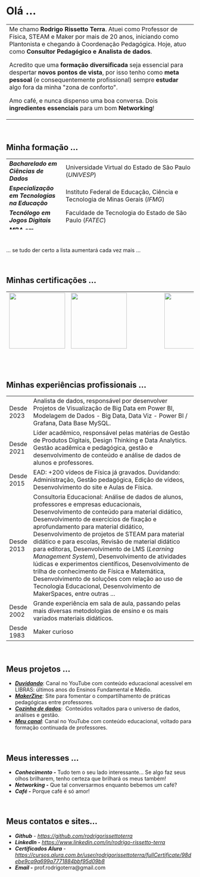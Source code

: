 <h1>Olá ...</h1>
<table style="border-collapse: collapse; width: 100%;">
<tbody>
<tr>
<td style="width: 75%;">Me chamo <b>Rodrigo Rissetto Terra</b>. Atuei como Professor de Física, STEAM e Maker por mais de 20 anos, iniciando como Plantonista e chegando à Coordenação Pedagógica. Hoje, atuo como <b>Consultor Pedagógico e Analista de dados</b>.

Acredito que uma <b>formação diversificada</b> seja essencial para despertar <b>novos pontos de vista</b>, por isso tenho como <b>meta pessoal</b> (e consequentemente profissional) sempre <b>estudar</b> algo fora da minha "zona de conforto".

Amo café, e nunca dispenso uma boa conversa. Dois <b>ingredientes essenciais</b> para um bom <b>Networking</b>!</td>
</tr>
</tbody>
</table>
&nbsp;
<h2><b>Minha formação ... </b></h2>
<table style="border-collapse: collapse; width: 100%; height: 190px;">
<tbody>
<tr style="height: 24px;">
<td style="width: 30.1095%; height: 24px;"><b><em>Bacharelado em Ciências de Dados</em></b></td>
<td style="width: 69.8906%; height: 24px;">Universidade Virtual do Estado de São Paulo (<i>UNIVESP</i>)</td>
</tr>
<tr style="height: 24px;">
<td style="width: 30.1095%; height: 24px;"><b><em>Especialização em Tecnologias na Educação</em></b></td>
<td style="width: 69.8906%; height: 24px;">Instituto Federal de Educação, Ciência e Tecnologia de Minas Gerais (<em>IFMG</em>)</td>
</tr>
<tr style="height: 24px;">
<td style="width: 30.1095%; height: 24px;"><b><em>Tecnólogo em Jogos Digitais</em></b></td>
<td style="width: 69.8906%; height: 24px;">Faculdade de Tecnologia do Estado de São Paulo (<em>FATEC</em>)</td>
</tr>
<tr style="height: 22px;">
<td style="width: 30.1095%; height: 22px;"><b><em>MBA em Marketing Digital e E-commerce</em></b></td>
<td style="width: 69.8906%; height: 22px;">Serviço Nacional de Aprendizagem Comercial (<em>SENAC</em>)</td>
</tr>
<tr style="height: 24px;">
<td style="width: 30.1095%; height: 24px;"><b><em>MBA em Engenharia Financeira</em></b></td>
<td style="width: 69.8906%; height: 24px;">Programa de Educação Continuada da Escola Politécnica da USP (<em>PECE</em>-<wbr /><em>Poli</em>)</td>
</tr>
<tr style="height: 24px;">
<td style="width: 30.1095%; height: 24px;"><b><em>Licenciatura em Física</em></b></td>
<td style="width: 69.8906%; height: 24px;">Instituto de Física da Universidade de São Paulo (<em>IF-USP</em>)</td>
</tr>
<tr style="height: 24px;">
<td style="width: 30.1095%; height: 24px;"><b><em>Técnico em Mecatrônica</em></b></td>
<td style="width: 69.8906%; height: 24px;">Escola Técnica Estadual Lauro Gomes (<em>ETEC-LG</em>)</td>
</tr>
</tbody>
</table>
&nbsp;

... se tudo der certo a lista aumentará cada vez mais ...

&nbsp;
<h2><b>Minhas certificações ... </b></h2>
<table class=" aligncenter" style="border-collapse: collapse; width: 100%; height: 176px;">
<tbody>
<tr style="height: 88px;">
<td style="width: 20%; text-align: center; height: 88px;"><img class="aligncenter wp-image-18805 size-thumbnail" src="https://www.makerzine.com.br/wp-content/uploads/2023/02/GCC_badge_PGM_1000x1000-150x150.png" alt="" width="150" height="150" /></td>
<td style="width: 20.0664%; text-align: center; height: 88px;"><img class="aligncenter wp-image-18808 size-thumbnail" src="https://www.makerzine.com.br/wp-content/uploads/2023/02/Professional_Certificate_-_Data_Analyst-150x150.png" alt="" width="150" height="150" /></td>
<td style="width: 19.9336%; text-align: center; height: 88px;"><img class="aligncenter wp-image-18809 size-thumbnail" src="https://www.makerzine.com.br/wp-content/uploads/2023/02/Scrum-Foundation-Professional-Certificate-SFPC-2021_-150x150.png" alt="" width="150" height="150" /></td>
<td style="width: 20%; text-align: center; height: 88px;"><img class="aligncenter wp-image-18804 size-thumbnail" src="https://www.makerzine.com.br/wp-content/uploads/2023/02/CEM-_-Selo-150x150.png" alt="" width="150" height="150" /></td>
</tr>
<tr style="height: 88px;">
<td style="width: 20%; text-align: center; height: 88px;">&nbsp;

<img class="aligncenter wp-image-18806 size-thumbnail" src="https://www.makerzine.com.br/wp-content/uploads/2023/02/GCE_Badges_01-150x150.png" alt="" width="150" height="150" /></td>
<td style="width: 20.0664%; text-align: center; height: 88px;"><img class="aligncenter wp-image-18807" src="https://www.makerzine.com.br/wp-content/uploads/2023/02/Minecraft-Education-Edition-Certificacao-249x300.png" alt="" width="124" height="150" /></td>
<td style="width: 19.9336%; text-align: center; height: 88px;" colspan="2"><img class="aligncenter wp-image-18811" src="https://www.makerzine.com.br/wp-content/uploads/2023/02/arduino.png" alt="" width="655" height="150" /></td>
</tr>
</tbody>
</table>
&nbsp;
<p style="text-align: center;"></p>
<h2><b>Minhas experiências profissionais ...
</b></h2>
<table style="border-collapse: collapse; width: 100%;">
<tbody>
<tr>
<td style="width: 9.38952%;">Desde 2023</td>
<td style="width: 90.6105%;">Analista de dados, responsável por desenvolver Projetos de Visualização de Big Data em Power BI, Modelagem de Dados - Big Data, Data Viz - Power BI / Grafana, Data Base MySQL.</td>
</tr>
 <tr>
<td style="width: 9.38952%;">Desde 2021</td>
<td style="width: 90.6105%;">Líder acadêmico, responsável pelas matérias de Gestão de Produtos Digitais, Design Thinking e Data Analytics. Gestão acadêmica e pedagógica, gestão e desenvolvimento de conteúdo e análise de dados de alunos e professores.</td>
</tr>
<tr>
<td style="width: 9.38952%;">Desde 2015</td>
<td style="width: 90.6105%;">EAD: +200 vídeos de Física já gravados. Duvidando: Administração, Gestão pedagógica, Edição de vídeos, Desenvolvimento do site e Aulas de Física.</td>
</tr>
<tr>
<td style="width: 9.38952%;">Desde 2013</td>
<td style="width: 90.6105%;">Consultoria Educacional: Análise de dados de alunos, professores e empresas educacionais, Desenvolvimento de conteúdo para material didático, Desenvolvimento de exercícios de fixação e aprofundamento para material didático, Desenvolvimento de projetos de STEAM para material didático e para escolas, Revisão de material didático para editoras, Desenvolvimento de LMS (<em>Learning Management System</em>), Desenvolvimento de atividades lúdicas e experimentos científicos, Desenvolvimento de trilha de conhecimento de Física e Matemática, Desenvolvimento de soluções com relação ao uso de Tecnologia Educacional, Desenvolvimento de MakerSpaces, entre outras ...</td>
</tr>
<tr>
<td style="width: 9.38952%;">Desde 2002</td>
<td style="width: 90.6105%;">Grande experiência em sala de aula, passando pelas mais diversas metodologias de ensino e os mais variados materiais didáticos.</td>
</tr>
<tr>
<td style="width: 9.38952%;">Desde 1983</td>
<td style="width: 90.6105%;">Maker curioso</td>
</tr>
</tbody>
</table>
&nbsp;
<h2><b>Meus projetos ...
</b></h2>
<ul>
 	<li><b><em><a href="https://www.youtube.com/channel/UCGloIrjJ2Hadenqc1YcQT0A?sub_confirmation=1" target="_blank" rel="noopener noreferrer">Duvidando</a></em></b>: Canal no YouTube com conteúdo educacional acessível em LIBRAS: últimos anos do Ensinos Fundamental e Médio.</li>
 	<li><b><em><a href="https://www.makerzine.com.br/" target="_blank" rel="noopener noreferrer">MakerZine</a></em></b>: Site para fomentar o compartilhamento de práticas pedagógicas entre professores.</li>
 	<li><em><b><a href="https://www.makerzine.com.br/cozinha-de-dados/" target="_blank" rel="noopener noreferrer">Cozinha de dados</a></b></em>:  Conteúdos voltados para o universo de dados, análises e gestão.</li>
 	<li><b><em><a href="https://www.youtube.com/channel/UCZIdVI9NbgYE1YIEpM0Wnmw?sub_confirmation=1" target="_blank" rel="noopener noreferrer">Meu canal</a></em></b>: Canal no YouTube com conteúdo educacional, voltado para formação continuada de professores.</li>
</ul>
&nbsp;
<h2><b>Meus interesses ...
</b></h2>
<ul>
 	<li><em><b>Conhecimento -</b></em> Tudo tem o seu lado interessante... Se algo faz seus olhos brilharem, tenho certeza que brilhará os meus também!</li>
 	<li><em><b>Networking -</b> </em>Que tal conversarmos enquanto bebemos um café?</li>
 	<li><em><b>Café -</b> </em>Porque café é só amor!</li>
</ul>
&nbsp;
<h2><b>Meus contatos e sites...</b></h2>
<ul>
 	<li><em><strong>Github</strong></em> - <a href="https://github.com/rodrigorissettoterra" target="_blank" rel="nofollow noopener noreferrer"><span style="text-decoration: underline;"><em>https://github.com/rodrigorissettoterra</em></span></a></li>
 	<li><em><b>LinkedIn -</b></em> <a href="https://www.linkedin.com/in/rodrigo-rissetto-terra" target="_blank" rel="nofollow noopener noreferrer"><span style="text-decoration: underline;"><em>https://www.linkedin.com/in/rodrigo-rissetto-terra</em></span></a></li>
 	<li><em><strong>Certificados Alura</strong></em> - <a href="https://cursos.alura.com.br/user/rodrigorissettoterra/fullCertificate/98debe9ca9a699a7771884bbf95d09b8" target="_blank" rel="nofollow noopener noreferrer"><span style="text-decoration: underline;"><em>https://cursos.alura.com.br/user/rodrigorissettoterra/fullCertificate/98debe9ca9a699a7771884bbf95d09b8</em></span></a></li>
 	<li><em><b>Email -</b> </em>prof.rodrigoterra@gmail.com</li>
</ul>
